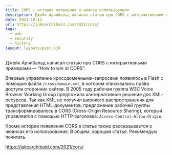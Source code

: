 ```yaml
---
title: CORS — история появления и нюансы использования
description: Джейк Арчибальд написал статью про CORS с интерактивными примерами
date: 2021-10-12
url: https://jakearchibald.com/2021/cors/
tags:
  - web
  - security
  - history
layout: layouts/post.njk
---
```

Джейк Арчибальд написал статью про CORS с интерактивными примерами — "How to win at CORS".

Впервые управление кроссдоменными-запросами появилось в Flash с помощью файла `/crossdomain.xml`, в котором описывались права доступа сторонних сайтов. В 2005 году рабочая группа W3C Voice Browser Working Group предложила альтернативное решение для XML-ресурсов. Так как XML не получил широкого распространения для представления HTML-документов, предложение рабочей группы трансформировалось в CORS (Cross-Origin Resource Sharing), который управляется с помощью HTTP-заголовка: `Access-Control-Allow-Origin`.

Кроме истории появления CORS в статье также рассказывается о нюансах его использования. В общем, хорошая статья. Рекомендую почитать.

https://jakearchibald.com/2021/cors/
